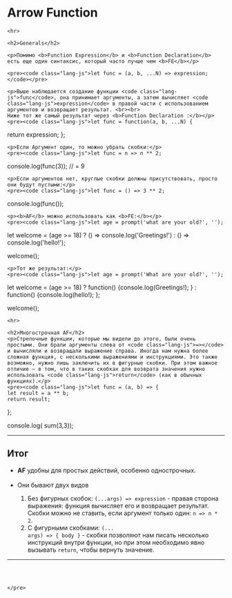 <!DOCTYPE html>
<html lang="en">
<head>
    <meta charset="UTF-8">
    <title>Arrow Function</title>
    <link rel="stylesheet" href="/css/prism.css">
    <link rel="stylesheet" href="/css/main.css">
</head>
<body>
    <h1>Arrow Function</h1>
    
    <hr>
    
    <h2>Generals</h2>
    
    <p>Помимо <b>Function Expression</b> и <b>Function Declaration</b> есть еще один синтаксис, который часто лучше чем <b>FE</b></p>
    
    <pre><code class="lang-js">let func = (a, b, ...N) => expression;</code></pre>

    <p>Выше наблюдается создание функции <code class="lang-js">func</code>, она принимает аргументы, а затем вычисляет <code class="lang-js">expression</code> в правой части с использованием аргументов и возвращает результат. <br><br>
    Ниже тот же самый результат через <b>Function Declaration :</b></p>
    <pre><code class="lang-js">let func = function(a, b, ...N) {
return expression;
}; </code></pre>
    
    <p>Если Аргумент один, то можно убрать скобки:</p>
    <pre><code class="lang-js">let func = n => n ** 2;

console.log(func(3)); // = 9</code></pre>

    <p>Если аргументов нет, круглые скобки должны присутствовать, просто они будут пустыми:</p>
    <pre><code class="lang-js">let func = () => 3 ** 2;

console.log(func());</code></pre>

    <p><b>AF</b> можно использовать как <b>FE:</b></p>
    <pre><code class="lang-js">let age = prompt('what are your old?', '');

let welcome = (age >= 18) ?
    () => console.log('Greetings!') :
    () => console.log('hello!');

welcome();</code></pre>

    <p>Тот же результат:</p>
    <pre><code class="lang-js">let age = prompt('What are your old?', '');

let welcome = (age >= 18) ?
    function() {console.log(Greetings!); } :
    function() {console.log(hello!); };

welcome();</code></pre>
        
    <hr>

    <h2>Многострочная AF</h2>
    <p>Стрелочные функции, которые мы видели до этого, были очень простыми. Они брали аргументы слева от <code class="lang-js">=></code> и вычисляли и возвращали выражение справа. Иногда нам нужна более сложная функция, с несколькими выражениями и инструкциями. Это также возможно, нужно лишь заключить их в фигурные скобки. При этом важное отличие – в том, что в таких скобках для возврата значения нужно использовать <code class="lang-js">return</code> (как в обычных функциях).</p>
    <pre><code class="lang-js">let func = (a, b) => {
    let result = a ** b;
    return result;
};

console.log( sum(3,3));</code></pre>
    <hr>
    <h2>Итог</h2>
    <ul>
        <li><b>AF</b> удобны для простых действий, особенно однострочных.</li>
        <br>
        <li>Они бывают двух видов</li>
        <ol>
            <li>Без фигурных скобок: <code class="lang-js">(...args) => expression</code> - правая сторона выражения: функция вычисляет его и возвращает результат. Скобки можно не ставить, если аргумент только один: <code class="lang-js">n => n * 2</code>.</li>
            <li>С фигурными скобками: <code class="lang-js">(... args) => { body }</code> - скобки позволяют нам писать несколько инструкций внутри функции, но при этом необходимо явно вызывать <code class="lang-js">return</code>, чтобы вернуть значение.</li>
        </ol>
    </ul>
    <hr>
    <pre>

    








        
    </pre>
</body>
</html>